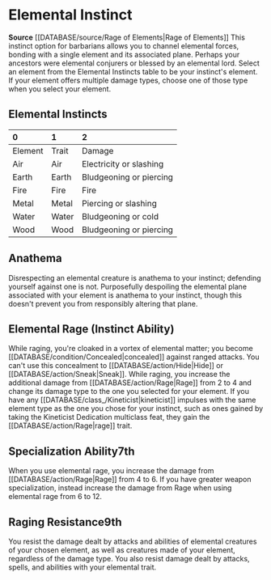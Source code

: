 ﻿---
id: '7'
name: Elemental Instinct
rarity: Common
rus_type_level: null
source: '[[DATABASE/source/Rage of Elements|Rage of Elements]]'
trait: null
type: Barbarian Instinct

---
# Elemental Instinct

**Source** [[DATABASE/source/Rage of Elements|Rage of Elements]]
This instinct option for barbarians allows you to channel elemental forces, bonding with a single element and its associated plane. Perhaps your ancestors were elemental conjurers or blessed by an elemental lord. Select an element from the Elemental Instincts table to be your instinct's element. If your element offers multiple damage types, choose one of those type when you select your element.

## Elemental Instincts

| 0 | 1 | 2 |
|:--------|:------|:------------------------|
| Element | Trait | Damage |
| Air | Air | Electricity or slashing |
| Earth | Earth | Bludgeoning or piercing |
| Fire | Fire | Fire |
| Metal | Metal | Piercing or slashing |
| Water | Water | Bludgeoning or cold |
| Wood | Wood | Bludgeoning or piercing |

## Anathema

Disrespecting an elemental creature is anathema to your instinct; defending yourself against one is not. Purposefully despoiling the elemental plane associated with your element is anathema to your instinct, though this doesn't prevent you from responsibly altering that plane.

## Elemental Rage (Instinct Ability)

While raging, you're cloaked in a vortex of elemental matter; you become [[DATABASE/condition/Concealed|concealed]] against ranged attacks. You can't use this concealment to [[DATABASE/action/Hide|Hide]] or [[DATABASE/action/Sneak|Sneak]]. While raging, you increase the additional damage from [[DATABASE/action/Rage|Rage]] from 2 to 4 and change its damage type to the one you selected for your element.
 If you have any [[DATABASE/class_/Kineticist|kineticist]] impulses with the same element type as the one you chose for your instinct, such as ones gained by taking the Kineticist Dedication multiclass feat, they gain the [[DATABASE/action/Rage|rage]] trait.

## Specialization Ability<span class="item-type">7th</span>

When you use elemental rage, you increase the damage from [[DATABASE/action/Rage|Rage]] from 4 to 6. If you have greater weapon specialization, instead increase the damage from Rage when using elemental rage from 6 to 12.

## Raging Resistance<span class="item-type">9th</span>

You resist the damage dealt by attacks and abilities of elemental creatures of your chosen element, as well as creatures made of your element, regardless of the damage type. You also resist damage dealt by attacks, spells, and abilities with your elemental trait.